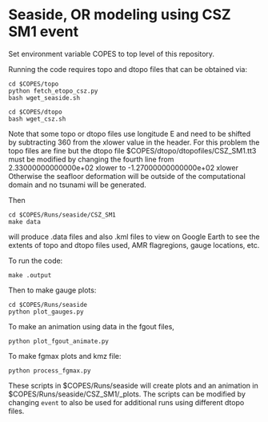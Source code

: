 
# Seaside, OR modeling using CSZ SM1 event

Set environment variable COPES to top level of this repository.

Running the code requires topo and dtopo files that can be obtained via:

    cd $COPES/topo
    python fetch_etopo_csz.py
    bash wget_seaside.sh

    cd $COPES/dtopo
    bash wget_csz.sh

Note that some topo or dtopo files use longitude E and need to be shifted by
subtracting 360 from the xlower value in the header.  For this problem the
topo files are fine but the dtopo file
    $COPES/dtopo/dtopofiles/CSZ_SM1.tt3
must be modified by changing the fourth line from
    2.33000000000000e+02   xlower
to
    -1.27000000000000e+02   xlower
Otherwise the seafloor deformation will be outside of the computational
domain and no tsunami will be generated.

Then

    cd $COPES/Runs/seaside/CSZ_SM1
    make data

will produce .data files and also .kml files to view on Google Earth to see
the extents of topo and dtopo files used, AMR flagregions, gauge locations, etc.

To run the code:

    make .output

Then to make gauge plots:

    cd $COPES/Runs/seaside
    python plot_gauges.py

To make an animation using data in the fgout files,

    python plot_fgout_animate.py
    
To make fgmax plots and kmz file:

    python process_fgmax.py
    
These scripts in $COPES/Runs/seaside will create plots and an animation in
    $COPES/Runs/seaside/CSZ_SM1/_plots.
The scripts can be modified by changing `event` to
also be used for additional runs using different dtopo files.
